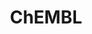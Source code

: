 ---
bigquery: https://console.cloud.google.com/bigquery?p=patents-public-data&d=ebi_chembl&page=dataset
citation: '"The ChEMBL database in 2017." Anna Gaulton, Anne Hersey, Michał Nowotka,
  A Patrícia Bento, Jon Chambers, David Mendez, Prudence Mutowo, Francis Atkinson,
  Louisa J Bellis, Elena Cibrián-Uhalte, Mark Davies, Nathan Dedman, Anneli Karlsson,
  María Paula Magariños, John P Overington, George Papadatos, Ines Smit, Andrew R
  Leach Nucleic acids Research (2017) 45 (Database Issue), D945-D954'
contributors: European Bioinformatics Institute
cost: None
description: ChEMBL Data is a manually curated database of small molecules used in
  drug discovery, including information about existing patented drugs.
documentation: 'schema: https://www.ebi.ac.uk/chembl/db_schema


  '
last_edit: Mon, 04 Apr 2022 19:07:30 GMT
location: https://console.cloud.google.com/marketplace/product/google_patents_public_datasets/chembl
maintained_by: EMBL-EBI, an outstation of European Molecular Biology Laboratory
related_publications: '

  ChEMBL: towards direct deposition of bioassay data.


  Mendez D, Gaulton A, Bento AP, Chambers J, De Veij M, Félix E, Magariños MP, Mosquera
  JF, Mutowo P, Nowotka M, Gordillo-Marañón M, Hunter F, Junco L, Mugumbate G, Rodriguez-Lopez
  M, Atkinson F, Bosc N, Radoux CJ, Segura-Cabrera A, Hersey A, Leach AR.


  — Nucleic Acids Res. 2019; 47(D1):D930-D940. doi: 10.1093/nar/gky1075

  '
schema_fields: '[''biocomp_id'', ''warnref_id'', ''src_short_name'', ''status'', ''assay_cell_type'',
  ''protein_class_synonym'', ''tbl'', ''structure_type'', ''indication_class'', ''ref_type'',
  ''assay_category'', ''priority'', ''cx_logd'', ''source'', ''source_domain_id'',
  ''related_tid'', ''parent_go_id'', ''short_name'', ''level2'', ''activity_count'',
  ''level4_description'', ''res_stem_id'', ''lle'', ''mc_target_name'', ''as_id'',
  ''end_position'', ''patent_use_code'', ''start_position'', ''caloha_id'', ''relationship_type'',
  ''ddd_id'', ''withdrawn_country'', ''std_act_id'', ''usan_stem'', ''parent_id'',
  ''uo_units'', ''patent_expire_date'', ''binding_site_comment'', ''le'', ''src_assay_id'',
  ''ddd_value'', ''therapeutic_flag'', ''assay_tax_id'', ''prod_pat_id'', ''organism'',
  ''inorganic_flag'', ''mc_target_accession'', ''downgraded'', ''units'', ''comments'',
  ''path'', ''warning_id'', ''patent_id'', ''route'', ''compound_name'', ''ref_id'',
  ''domain_id'', ''target_mapping'', ''publication_number'', ''assay_desc'', ''component_synonym'',
  ''site_residues'', ''type'', ''pathway_id'', ''warning_year'', ''mc_organism'',
  ''parent_type'', ''go_id'', ''submission_date'', ''l7'', ''indref_id'', ''standard_inchi'',
  ''doc_id'', ''oral'', ''upper_value'', ''strength'', ''alert_id'', ''set_name'',
  ''value'', ''class_type'', ''cellosaurus_id'', ''sitecomp_id'', ''level5'', ''mol_atc_id'',
  ''oc_id'', ''cell_source_organism'', ''natural_product'', ''target_desc'', ''availability_type'',
  ''component_type'', ''domain_description'', ''mecref_id'', ''annotation'', ''bto_id'',
  ''published_type'', ''activity_comment'', ''action_type'', ''chirality'', ''co_stem_id'',
  ''qed_weighted'', ''data_validity_comment'', ''sei'', ''definition'', ''db_source'',
  ''tid'', ''molecular_species'', ''who_extra'', ''research_stem'', ''relation'',
  ''homologue'', ''parenteral'', ''cell_source_tax_id'', ''last_active'', ''cl_lincs_id'',
  ''smid'', ''tissue_id'', ''hbd_lipinski'', ''product_id'', ''black_box_warning'',
  ''formulation_id'', ''ingredient'', ''cell_id'', ''assay_organism'', ''mc_tax_id'',
  ''site_name'', ''alert_name'', ''alogp'', ''idx'', ''updated_by'', ''published_units'',
  ''mc_target_type'', ''canonical_smiles'', ''normal_range_max'', ''efo_id'', ''prediction_method'',
  ''site_id'', ''num_alerts'', ''warning_type'', ''src_id'', ''title'', ''warning_country'',
  ''country'', ''aspect'', ''molecule_type'', ''trade_name'', ''cx_most_apka'', ''acd_logd'',
  ''stem'', ''toid'', ''targrel_id'', ''protclasssyn_id'', ''log_id'', ''updated_on'',
  ''level4'', ''active_molregno'', ''src_description'', ''stat'', ''assay_type'',
  ''alert_set_id'', ''dosed_ingredient'', ''smarts'', ''ddd_units'', ''protein_class_id'',
  ''acd_most_apka'', ''approval_date'', ''parameter_type'', ''l4'', ''target_type'',
  ''ref_url'', ''prodrug'', ''level3'', ''assay_param_id'', ''applicant_full_name'',
  ''polymer_flag'', ''mesh_id'', ''bei'', ''ass_cls_map_id'', ''ad_type'', ''syn_type'',
  ''normal_range_min'', ''selectivity_comment'', ''assay_tissue'', ''level1'', ''bao_format'',
  ''active_ingredient'', ''mol_frac_id'', ''version'', ''result_flag'', ''comp_go_id'',
  ''compound_key'', ''subgroup'', ''l2'', ''cell_source_tissue'', ''molfile'', ''qudt_units'',
  ''isoform'', ''potential_duplicate'', ''sequence_md5sum'', ''mol_irac_id'', ''usan_stem_id'',
  ''standard_relation'', ''authors'', ''published_relation'', ''tax_id'', ''standard_flag'',
  ''withdrawn_reason'', ''year'', ''heavy_atoms'', ''l3'', ''ddd_admr'', ''metref_id'',
  ''bao_endpoint'', ''chembl_id'', ''full_molformula'', ''doc_type'', ''met_id'',
  ''met_comment'', ''assay_test_type'', ''standard_inchi_key'', ''disease_efficacy'',
  ''class_level'', ''warning_class'', ''mutation'', ''curated_by'', ''irac_class_id'',
  ''ro3_pass'', ''label'', ''withdrawn_year'', ''synonyms'', ''journal'', ''pathway_key'',
  ''job_id'', ''ridx'', ''cpd_str_alert_id'', ''abstract'', ''mechanism_comment'',
  ''first_in_class'', ''usan_year'', ''drug_product_flag'', ''parent_molregno'', ''volume'',
  ''metabolite_record_id'', ''comp_class_id'', ''full_mwt'', ''mechanism_of_action'',
  ''level3_description'', ''assay_subcellular_fraction'', ''helm_notation'', ''innovator_company'',
  ''efo_term'', ''cell_description'', ''usan_stem_definition'', ''first_page'', ''drugind_id'',
  ''tid_fixed'', ''substrate_record_id'', ''mesh_heading'', ''patent_no'', ''dosage_form'',
  ''activity_id'', ''curation_comment'', ''src_compound_id'', ''molsyn_id'', ''hbd'',
  ''rgid'', ''hba_lipinski'', ''cell_name'', ''domain_type'', ''text_value'', ''mec_id'',
  ''hrac_class_id'', ''molecular_mechanism'', ''frac_code'', ''assay_id'', ''standard_value'',
  ''cell_ontology_id'', ''compd_id'', ''warning_description'', ''previous_company'',
  ''max_phase_for_ind'', ''drug_record_id'', ''major_class'', ''actsm_id'', ''relationship'',
  ''variant_id'', ''who_name'', ''level1_description'', ''num_lipinski_ro5_violations'',
  ''acd_logp'', ''species_group_flag'', ''enzyme_name'', ''ddd_comment'', ''aromatic_rings'',
  ''max_phase'', ''standard_text_value'', ''assay_source'', ''protein_class_desc'',
  ''bao_id'', ''last_page'', ''entity_type'', ''entity_id'', ''irac_code'', ''l6'',
  ''orig_description'', ''issue'', ''withdrawn_flag'', ''l1'', ''published_value'',
  ''company'', ''sequence'', ''accession'', ''cx_logp'', ''hrac_code'', ''assay_strain'',
  ''pubmed_id'', ''chebi_par_id'', ''uberon_id'', ''confidence_score'', ''molregno'',
  ''drug_substance_flag'', ''cx_most_bpka'', ''enzyme_tid'', ''assay_class_id'', ''atc_code'',
  ''name'', ''hba'', ''stem_class'', ''parameter_value'', ''standard_units'', ''standard_type'',
  ''confidence'', ''met_conversion'', ''db_version'', ''ap_id'', ''direct_interaction'',
  ''l5'', ''psa'', ''withdrawn_class'', ''topical'', ''compsyn_id'', ''predbind_id'',
  ''mw_monoisotopic'', ''relationship_desc'', ''clo_id'', ''description'', ''frac_class_id'',
  ''delist_flag'', ''record_id'', ''standard_upper_value'', ''num_ro5_violations'',
  ''mol_hrac_id'', ''l8'', ''pref_name'', ''creation_date'', ''aidx'', ''pchembl_value'',
  ''mw_freebase'', ''component_id'', ''usan_substem'', ''rtb'', ''targcomp_id'', ''domain_name'',
  ''level2_description'', ''nda_type'', ''acd_most_bpka'', ''doi'', ''first_approval'',
  ''cidx'']'
shortname: chembl
tags:
- biotechnology
- health
- chemical
- bioinformatics
- medical
terms_of_use: CC BY-SA 3.0
title: ChEMBL
uuid: e232a192-965c-4ec9-904c-155b6dfe56c5
---